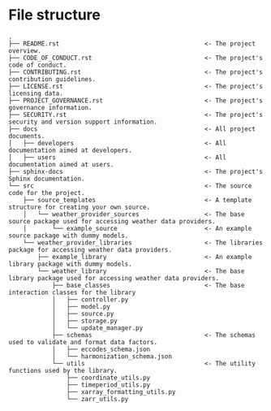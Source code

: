# File structure
<!-- prettier-ignore-start -->
<!-- Don't forget the two tabs! -->
    .
    ├── README.rst                                        <- The project overview.
    ├── CODE_OF_CONDUCT.rst                               <- The project's code of conduct.
    ├── CONTRIBUTING.rst                                  <- The project's contribution guidelines.
    ├── LICENSE.rst                                       <- The project's licensing data.
    ├── PROJECT_GOVERNANCE.rst                            <- The project's governance information.
    ├── SECURITY.rst                                      <- The project's security and version support information.
    ├── docs                                              <- All project documents.
    │   ├── developers                                    <- All documentation aimed at developers.
    │   ├── users                                         <- All documentation aimed at users.
    ├── sphinx-docs                                       <- The project's Sphinx documentation.
    └── src                                               <- The source code for the project.
        ├── source_templates                              <- A template structure for creating your own source.
        │   └── weather_provider_sources                  <- The base source package used for accessing weather data providers.
        │       └── example_source                        <- An example source package with dummy models.
        └── weather_provider_libraries                    <- The libraries package for accessing weather data providers.
            ├── example_library                           <- An example library package with dummy models.
            └── weather_library                           <- The base library package used for accessing weather data providers.
                ├── base_classes                          <- The base interaction classes for the library
                │   ├── controller.py
                │   ├── model.py
                │   ├── source.py
                │   ├── storage.py
                │   └── update_manager.py
                ├── schemas                               <- The schemas used to validate and format data factors.
                │   ├── eccodes_schema.json
                │   └── harmonization_schema.json
                └── utils                                 <- The utility functions used by the library.
                    ├── coordinate_utils.py
                    ├── timeperiod_utils.py
                    ├── xarray_formatting_utils.py
                    └── zarr_utils.py

<!-- prettier-ignore-end -->
